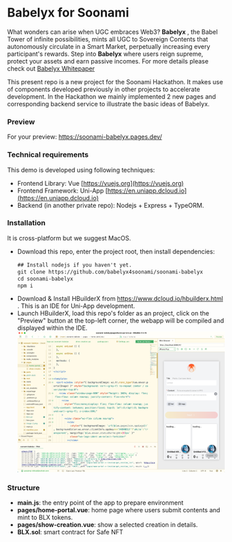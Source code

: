 # Babelyx for Soonami

What wonders can arise when UGC embraces Web3? **Babelyx** , the Babel Tower of infinite possibilities, mints all UGC to Sovereign Contents that autonomously circulate in a Smart Market, perpetually increasing every participant's rewards. Step into **Babelyx** where users reign supreme, protect your assets and earn passive incomes. For more details please check out [Babelyx Whitepaper]()

This present repo is a new project for the Soonami Hackathon. It makes use of components developed previously in other projects to accelerate development. In the Hackathon we mainly implemented 2 new pages and corresponding backend service to illustrate the basic ideas of Babelyx.

### Preview

For your preview: <https://soonami-babelyx.pages.dev/>

### Technical requirements

This demo is developed using following techniques:

- Frontend Library: Vue [https://vuejs.org](https://vuejs.org)
- Frontend Framework: Uni-App [https://en.uniapp.dcloud.io](https://en.uniapp.dcloud.io)
- Backend (in another private repo): Nodejs + Express + TypeORM.

### Installation

It is cross-platform but we suggest MacOS.

- Download this repo, enter the project root, then install dependencies:
  ```
  ## Install nodejs if you haven't yet.
  git clone https://github.com/babelyx4soonami/soonami-babelyx
  cd soonami-babelyx
  npm i
  ```
- Download & Install HBuilderX from <https://www.dcloud.io/hbuilderx.html> . This is an IDE for Uni-App development.
- Launch HBuilderX, load this repo's folder as an project, click on the "Preview" button at the top-left corner, the webapp will be compiled and displayed within the IDE.
  ![alt text](hbuilderx.png)

### Structure

- **main.js**: the entry point of the app to prepare environment
- **pages/home-portal.vue**: home page where users submit contents and mint to BLX tokens.
- **pages/show-creation.vue**: show a selected creation in details.
- **BLX.sol**: smart contract for Safe NFT
